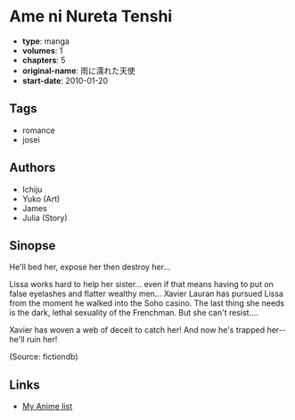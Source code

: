 # Ame ni Nureta Tenshi

-   **type**: manga
-   **volumes**: 1
-   **chapters**: 5
-   **original-name**: 雨に濡れた天使
-   **start-date**: 2010-01-20

## Tags

-   romance
-   josei

## Authors

-   Ichiju
-   Yuko (Art)
-   James
-   Julia (Story)

## Sinopse

He'll bed her, expose her then destroy her...

Lissa works hard to help her sister... even if that means having to put on false eyelashes and flatter wealthy men... Xavier Lauran has pursued Lissa from the moment he walked into the Soho casino. The last thing she needs is the dark, lethal sexuality of the Frenchman. But she can't resist....

Xavier has woven a web of deceit to catch her! And now he's trapped her--he'll ruin her!

(Source: fictiondb)

## Links

-   [My Anime list](https://myanimelist.net/manga/33503/Ame_ni_Nureta_Tenshi)
